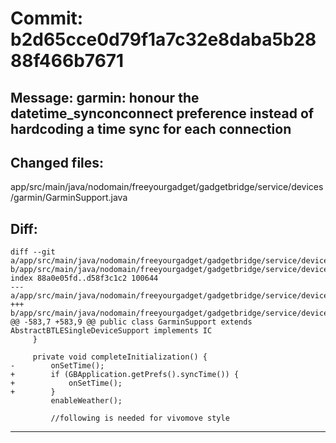 # Commit: b2d65cce0d79f1a7c32e8daba5b2888f466b7671
## Message: garmin: honour the datetime_synconconnect preference instead of hardcoding a time sync for each connection
## Changed files:
app/src/main/java/nodomain/freeyourgadget/gadgetbridge/service/devices/garmin/GarminSupport.java

## Diff:
```
diff --git a/app/src/main/java/nodomain/freeyourgadget/gadgetbridge/service/devices/garmin/GarminSupport.java b/app/src/main/java/nodomain/freeyourgadget/gadgetbridge/service/devices/garmin/GarminSupport.java
index 88a0e05fd..d58f3c1c2 100644
--- a/app/src/main/java/nodomain/freeyourgadget/gadgetbridge/service/devices/garmin/GarminSupport.java
+++ b/app/src/main/java/nodomain/freeyourgadget/gadgetbridge/service/devices/garmin/GarminSupport.java
@@ -583,7 +583,9 @@ public class GarminSupport extends AbstractBTLESingleDeviceSupport implements IC
     }
 
     private void completeInitialization() {
-        onSetTime();
+        if (GBApplication.getPrefs().syncTime()) {
+            onSetTime();
+        }
         enableWeather();
 
         //following is needed for vivomove style
```
-----------------------------------
